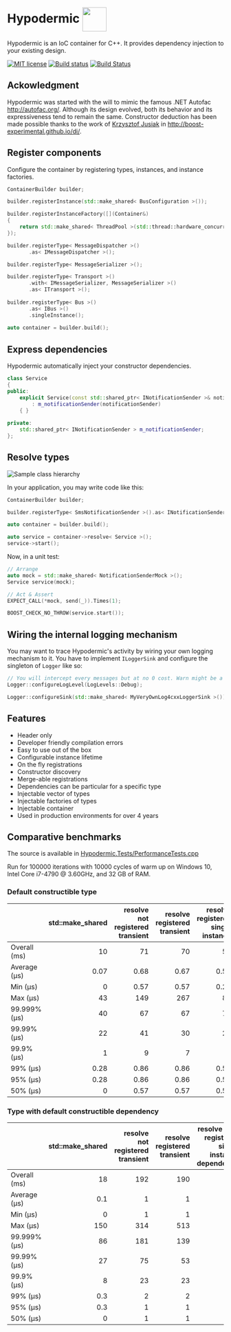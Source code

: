 Hypodermic <img align="center" src="../master/resources/syringe_by_Andy_Selimov_from_thenounproject.png?raw=true" width="56">
==========

Hypodermic is an IoC container for C++. It provides dependency injection to your existing design.

[![MIT license](http://img.shields.io/badge/license-MIT-brightgreen.svg)](http://opensource.org/licenses/MIT)
[![Build status](https://img.shields.io/appveyor/ci/ybainier/Hypodermic/master.svg?label=windows)](https://ci.appveyor.com/project/ybainier/hypodermic)
[![Build Status](https://img.shields.io/travis/ybainier/Hypodermic/master.svg?label=linux/osx)](https://travis-ci.org/ybainier/Hypodermic)

## Ackowledgment

Hypodermic was started with the will to mimic the famous .NET Autofac http://autofac.org/. Although its design evolved, both its behavior and its expressiveness tend to remain the same.
Constructor deduction has been made possible thanks to the work of [Krzysztof Jusiak](http://krzysztof.jusiak.net/) in http://boost-experimental.github.io/di/.

## Register components

Configure the container by registering types, instances, and instance factories.
```cpp
ContainerBuilder builder;

builder.registerInstance(std::make_shared< BusConfiguration >());

builder.registerInstanceFactory([](Container&)
{
    return std::make_shared< ThreadPool >(std::thread::hardware_concurrency());
});

builder.registerType< MessageDispatcher >()
       .as< IMessageDispatcher >();

builder.registerType< MessageSerializer >();

builder.registerType< Transport >()
       .with< IMessageSerializer, MessageSerializer >()
       .as< ITransport >();
       
builder.registerType< Bus >()
       .as< IBus >()
       .singleInstance();
       
auto container = builder.build();
```

## Express dependencies

Hypodermic automatically inject your constructor dependencies.
```cpp
class Service
{
public:
    explicit Service(const std::shared_ptr< INotificationSender >& notificationSender)
        : m_notificationSender(notificationSender)
    { }
  
private:
    std::shared_ptr< INotificationSender > m_notificationSender;
};
```

## Resolve types

![Sample class hierarchy](../master/resources/home_page_simple_diagram.png?raw=true "Sample class hierarchy")

In your application, you may write code like this:
```cpp
ContainerBuilder builder;

builder.registerType< SmsNotificationSender >().as< INotificationSender >();

auto container = builder.build();

auto service = container->resolve< Service >();
service->start();
```
Now, in a unit test:
```cpp
// Arrange
auto mock = std::make_shared< NotificationSenderMock >();
Service service(mock);

// Act & Assert
EXPECT_CALL(*mock, send(_)).Times(1);

BOOST_CHECK_NO_THROW(service.start());
```

## Wiring the internal logging mechanism

You may want to trace Hypodermic's activity by wiring your own logging mechanism to it. You have to implement `ILoggerSink` and configure the singleton of `Logger` like so:
```cpp
// You will intercept every messages but at no 0 cost. Warn might be a little less aggressive.
Logger::configureLogLevel(LogLevels::Debug);

Logger::configureSink(std::make_shared< MyVeryOwnLog4cxxLoggerSink >());
```


## Features

* Header only
* Developer friendly compilation errors
* Easy to use out of the box
* Configurable instance lifetime
* On the fly registrations
* Constructor discovery
* Merge-able registrations
* Dependencies can be particular for a specific type
* Injectable vector of types
* Injectable factories of types
* Injectable container
* Used in production environments for over 4 years

## Comparative benchmarks

The source is available in [Hypodermic.Tests/PerformanceTests.cpp](https://github.com/ybainier/Hypodermic/blob/master/Hypodermic.Tests/PerformanceTests.cpp)

Run for 100000 iterations with 10000 cycles of warm up on Windows 10, Intel Core i7-4790 @ 3.60GHz, and 32 GB of RAM.

### Default constructible type

|              | std::make_shared | resolve not registered transient | resolve registered transient | resolve registered single instance | resolve registered instance |
|--------------|-----------------:|---------------------------------:|-----------------------------:|-----------------------------------:|----------------------------:|
| Overall (ms) |               10 |                               71 |                           70 |                                 54 |                          55 |
| Average (µs) |             0.07 |                             0.68 |                         0.67 |                               0.51 |                        0.52 |
| Min     (µs) |                0 |                             0.57 |                         0.57 |                               0.28 |                        0.28 |
| Max     (µs) |               43 |                              149 |                          267 |                                 87 |                         268 |
| 99.999% (µs) |               40 |                               67 |                           67 |                                 70 |                         115 |
| 99.99%  (µs) |               22 |                               41 |                           30 |                                 24 |                          24 |
| 99.9%   (µs) |                1 |                                9 |                            7 |                                  2 |                           4 |
| 99%     (µs) |             0.28 |                             0.86 |                         0.86 |                               0.57 |                        0.57 |
| 95%     (µs) |             0.28 |                             0.86 |                         0.86 |                               0.57 |                        0.57 |
| 50%     (µs) |                0 |                             0.57 |                         0.57 |                               0.57 |                        0.57 |

### Type with default constructible dependency

|              | std::make_shared | resolve not registered transient | resolve registered transient | resolve with registered single instance dependency | resolve with registered instance dependency |
|--------------|-----------------:|---------------------------------:|-----------------------------:|---------------------------------------------------:|--------------------------------------------:|
| Overall (ms) |               18 |                              192 |                          190 |                                                177 |                                         170 |
| Average (µs) |              0.1 |                                1 |                            1 |                                                  1 |                                           1 |
| Min     (µs) |                0 |                                1 |                            1 |                                                  1 |                                           1 |
| Max     (µs) |              150 |                              314 |                          513 |                                                160 |                                          92 |
| 99.999% (µs) |               86 |                              181 |                          139 |                                                104 |                                          85 |
| 99.99%  (µs) |               27 |                               75 |                           53 |                                                 47 |                                          55 |
| 99.9%   (µs) |                8 |                               23 |                           23 |                                                 21 |                                          21 |
| 99%     (µs) |              0.3 |                                2 |                            2 |                                                  2 |                                           2 |
| 95%     (µs) |              0.3 |                                1 |                            1 |                                                  1 |                                           1 |
| 50%     (µs) |                0 |                                1 |                            1 |                                                  1 |                                           1 |
